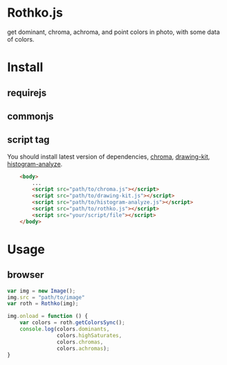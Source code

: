 # Rothko.js
get dominant, chroma, achroma, and point colors in photo, with some data of colors.

# Install 

## requirejs

## commonjs

## script tag
You should install latest version of dependencies, [chroma](https://github.com/gka/chroma.js), [drawing-kit](https//github.com/zeakd/drawing-kit.js), [histogram-analyze](https://github.com/zeakd/histogram-analyze.js). 

```html
    <body>
        ...
        <script src="path/to/chroma.js"></script>
        <script src="path/to/drawing-kit.js"></script>
        <script src="path/to/histogram-analyze.js"></script>
        <script src="path/to/rothko.js"></script>
        <script src="your/script/file"></script>
    </body>
```

# Usage


## browser

```js
var img = new Image();
img.src = "path/to/image"
var roth = Rothko(img);

img.onload = function () {
    var colors = roth.getColorsSync();
    console.log(colors.dominants,
                colors.highSaturates,
                colors.chromas,
                colors.achromas);
}

```